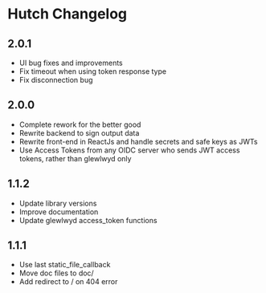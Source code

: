 # Hutch Changelog

## 2.0.1

- UI bug fixes and improvements
- Fix timeout when using token response type
- Fix disconnection bug

## 2.0.0

- Complete rework for the better good
- Rewrite backend to sign output data
- Rewrite front-end in ReactJs and handle secrets and safe keys as JWTs
- Use Access Tokens from any OIDC server who sends JWT access tokens, rather than glewlwyd only

## 1.1.2

- Update library versions
- Improve documentation
- Update glewlwyd access_token functions

## 1.1.1

- Use last static_file_callback
- Move doc files to doc/
- Add redirect to / on 404 error
